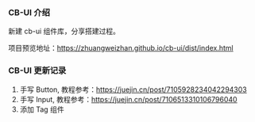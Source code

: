 ### CB-UI 介绍

新建 cb-ui 组件库，分享搭建过程。

项目预览地址：https://zhuangweizhan.github.io/cb-ui/dist/index.html

### CB-UI 更新记录

1. 手写 Button, 教程参考：https://juejin.cn/post/7105928234042294303
2. 手写 Input, 教程参考：https://juejin.cn/post/7106513310106796040
3. 添加 Tag 组件
